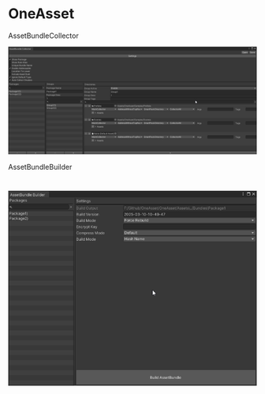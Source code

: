 # OneAsset

AssetBundleCollector

![AssetBundleCollector](./Images/AssetBundleCollector.png)



AssetBundleBuilder

# ![AssetBundleBuilder](./Images/AssetBundleBuilder.png)